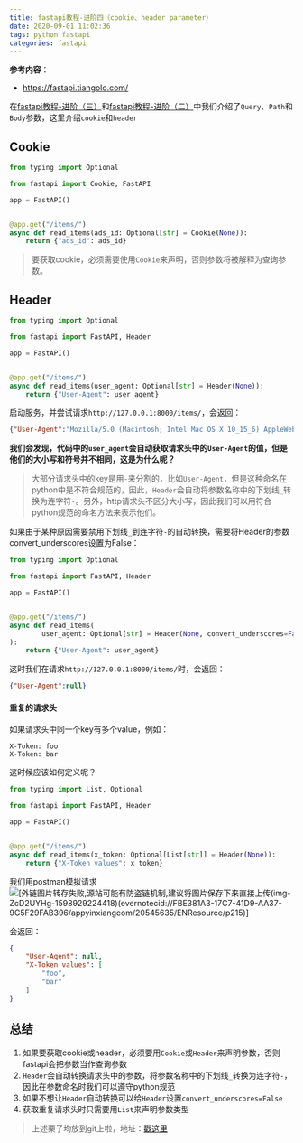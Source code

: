 ```yaml
---
title: fastapi教程-进阶四（cookie、header parameter）
date: 2020-09-01 11:02:36
tags: python fastapi
categories: fastapi
---
```



**参考内容**：

- <https://fastapi.tiangolo.com/>

在[fastapi教程-进阶（三）](https://blog.csdn.net/weixin_40156487/article/details/108281234)和[fastapi教程-进阶（二）](https://blog.csdn.net/weixin_40156487/article/details/108279120)中我们介绍了`Query`、`Path`和`Body`参数，这里介绍`cookie`和`header`

<!--more-->

## Cookie

```python
from typing import Optional

from fastapi import Cookie, FastAPI

app = FastAPI()


@app.get("/items/")
async def read_items(ads_id: Optional[str] = Cookie(None)):
    return {"ads_id": ads_id}
```

> 要获取cookie，必须需要使用`Cookie`来声明，否则参数将被解释为查询参数。

## Header

```python
from typing import Optional

from fastapi import FastAPI, Header

app = FastAPI()


@app.get("/items/")
async def read_items(user_agent: Optional[str] = Header(None)):
    return {"User-Agent": user_agent}
```

启动服务，并尝试请求`http://127.0.0.1:8000/items/`，会返回：

```json
{"User-Agent":"Mozilla/5.0 (Macintosh; Intel Mac OS X 10_15_6) AppleWebKit/537.36 (KHTML, like Gecko) Chrome/84.0.4147.135 Safari/537.36"}
```

**我们会发现，代码中的`user_agent`会自动获取请求头中的`User-Agent`的值，但是他们的大小写和符号并不相同，这是为什么呢？**

> 大部分请求头中的key是用`-`来分割的，比如`User-Agent`，但是这种命名在python中是不符合规范的，因此，`Header`会自动将参数名称中的下划线`_`转换为连字符`-`。另外，http请求头不区分大小写，因此我们可以用符合python规范的命名方法来表示他们。

如果由于某种原因需要禁用下划线`_`到连字符`-`的自动转换，需要将Header的参数convert\_underscores设置为False：

```python
from typing import Optional

from fastapi import FastAPI, Header

app = FastAPI()


@app.get("/items/")
async def read_items(
        user_agent: Optional[str] = Header(None, convert_underscores=False)
):
    return {"User-Agent": user_agent}
```

这时我们在请求`http://127.0.0.1:8000/items/`时，会返回：

```json
{"User-Agent":null}
```

#### 重复的请求头

如果请求头中同一个key有多个value，例如：

```
X-Token: foo
X-Token: bar
```

这时候应该如何定义呢？

```python
from typing import List, Optional

from fastapi import FastAPI, Header

app = FastAPI()


@app.get("/items/")
async def read_items(x_token: Optional[List[str]] = Header(None)):
    return {"X-Token values": x_token}
```

我们用postman模拟请求  
![[外链图片转存失败,源站可能有防盗链机制,建议将图片保存下来直接上传(img-ZcD2UYHg-1598929224418)(evernotecid://FBE381A3-17C7-41D9-AA37-9C5F29FAB396/appyinxiangcom/20545635/ENResource/p215)]](https://img-blog.csdnimg.cn/20200901110138328.png?x-oss-process=image/watermark,type_ZmFuZ3poZW5naGVpdGk,shadow_10,text_aHR0cHM6Ly9ibG9nLmNzZG4ubmV0L3dlaXhpbl80MDE1NjQ4Nw==,size_16,color_FFFFFF,t_70#pic_center)

会返回：

```json
{
    "User-Agent": null,
    "X-Token values": [
        "foo",
        "bar"
    ]
}
```

## 总结

1.  如果要获取cookie或header，必须要用`Cookie`或`Header`来声明参数，否则fastapi会把参数当作查询参数
2.  `Header`会自动转换请求头中的参数，将参数名称中的下划线`_`转换为连字符`-`，因此在参数命名时我们可以遵守python规范
3.  如果不想让`Header`自动转换可以给`Header`设置`convert_underscores=False`
4.  获取重复请求头时只需要用`List`来声明参数类型

> 上述栗子均放到git上啦，地址：[戳这里](https://github.com/ChuXiaoYi/fastapi)
